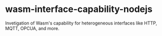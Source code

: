 # wasm-interface-capability-nodejs
Invetigation of Wasm's capability for heterogeneous interfaces like HTTP, MQTT, OPCUA, and more. 
